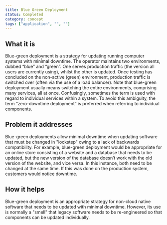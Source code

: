 ```yaml
---
title: Blue Green Deployment
status: Completed
category: concept
tags: ["application", "", ""]
---
```


## What it is
Blue-green deployment is a strategy for updating running computer systems with minimal downtime. The operator maintains two environments, dubbed “blue” and “green”. One serves production traffic (the version all users are currently using), whilst the other is updated. Once testing has concluded on the non-active (green) environment, production traffic is switched over (often via the use of a load balancer). Note that blue-green deployment usually means switching the entire environments, comprising many services, all at once. Confusingly, sometimes the term is used with regard to individual services within a system. To avoid this ambiguity, the term “zero-downtime deployment” is preferred when referring to individual components.

## Problem it addresses
Blue-green deployments allow minimal downtime when updating software that must be changed in "lockstep" owing to a lack of backwards compatibility. For example, blue-green deployment would be appropriate for an online store consisting of a website and a database that needs to be updated, but the new version of the database doesn’t work with the old version of the website, and vice versa. In this instance, both need to be changed at the same time. If this was done on the production system, customers would notice downtime.

## How it helps
Blue-green deployment is an appropriate strategy for non-cloud native software that needs to be updated with minimal downtime. However, its use is normally a "smell" that legacy software needs to be re-engineered so that components can be updated individually.

